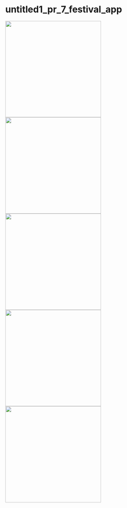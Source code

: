 # untitled1_pr_7_festival_app

<img src = "https://github.com/nikunjparmar21899/quote_app1/assets/121547318/a7d00076-2fa8-4d42-aa0b-c5c05d62dd38" width = "300">

<img src = "https://github.com/nikunjparmar21899/quote_app1/assets/121547318/81ba4a76-3e9c-464f-8230-0c63645ac73c" width = "300">

<img src = "https://github.com/nikunjparmar21899/quote_app1/assets/121547318/05b5ee9f-5970-4896-be47-323a89d29b92" width = "300">

<img src = "https://github.com/nikunjparmar21899/quote_app1/assets/121547318/fd194ccd-bd62-42d3-bbd9-92d13b9f963d" width = "300">

<img src = "" width = "300">
